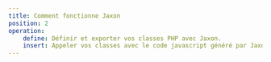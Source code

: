 ```yaml
---
title: Comment fonctionne Jaxon
position: 2
operation:
    define: Définir et exporter vos classes PHP avec Jaxon.
    insert: Appeler vos classes avec le code javascript généré par Jaxon.
---
```

